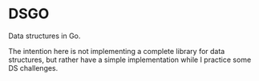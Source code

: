 # DSGO
Data structures in Go.

The intention here is not implementing a complete library for data structures, but rather have a simple implementation while I practice some DS challenges.
